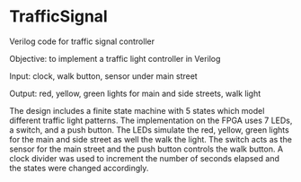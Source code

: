 # TrafficSignal
Verilog code for traffic signal controller

Objective: to implement a traffic light controller in Verilog

Input: clock, walk button, sensor under main street

Output: red, yellow, green lights for main and side streets, walk light

The design includes a finite state machine with 5 states which model different traffic light patterns. The implementation on the FPGA uses 7 LEDs, a switch, and a push button. The LEDs simulate the red, yellow, green lights for the main and side street as well the walk the light. The switch acts as the sensor for the main street and the push button controls the walk button. A clock divider was used to increment the number of seconds elapsed and the states were changed accordingly.
